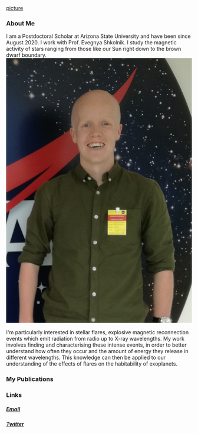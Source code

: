 <html>
<div class="header">
<a href="./images/nasa_image2.jpg">picture</a>
</div>
<head>
<link rel="stylesheet" href="main.css">
</head>
<body>
<!-- <h2>Dr James A. G. Jackman</h2>
<h4>jamesjackman@asu.edu</h4> -->
<h3> About Me </h3>
<p>I am a Postdoctoral Scholar at Arizona State University and have been since August 2020. I work with Prof. Evegnya Shkolnik. I study the magnetic activity of stars ranging from those like our Sun right down to the brown dwarf boundary. <img src="./images/nasa_image2.jpg" class="center"></p>
<p>I'm particularly interested in stellar flares, explosive magnetic reconnection events which emit radiation from radio up to X-ray wavelengths. My work involves finding and characterising these intense events, in order to better understand how often they occur and the amount of energy they release in different wavelengths. This knowledge can then be applied to our understanding of the effects of flares on the habitability of exoplanets.</p>


<h3> My Publications </h3>

<h3> Links </h3>

<a href="mailto:jamesjackman@asu.edu"><h5>Email</h5></a> <a href="https://twitter.com/JackmanJames26"><h5>Twitter</h5></a>


<!--<div class="footer">
</div> -->
</body>
</html>
